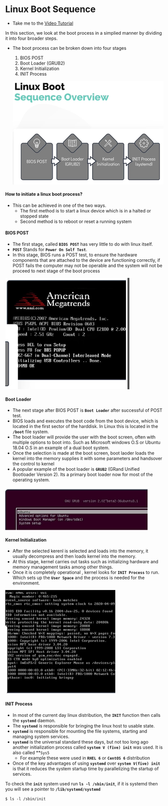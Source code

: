 # Linux Boot Sequence

- Take me to the [Video Tutorial](https://kodekloud.com/topic/linux-boot-sequence/)

In this section, we look at the boot process in a simplied manner by dividing it into four broader steps.
- The boot process can be broken down into four stages
  1. BIOS POST
  1. Boot Loader (GRUB2)
  1. Kernel Initialization
  1. INIT Process
  
  ![boot-sequence](../../images/boot-sequence.PNG)
  
 #### How to initiate a linux boot process?
  - This can be achieved in one of the two ways.
    - The first method is to start a linux device which is in a halted or stopped state 
    - Second method is to reboot or reset a running system
    
 #### BIOS POST
 
 - The first stage, called **`BIOS POST`** has very little to do with linux itself.
 - **`POST`** Stands for **`Power On Self Test`**.
 - In this stage, BIOS runs a POST test, to ensure the hardware components that are attached to the device are functioning correctly, if POST fails the computer may not be operable and the system will not be proceed to next stage of the boot process
 
 ![BIOS](../../images/BIOS.PNG)
 
 #### Boot Loader
 - The next stage after BIOS POST is **`Boot Loader`** after successful of POST test.
 - BIOS loads and executes the boot code from the boot device, which is located in the first sector of the harddisk. In Linux this is located in the **`/boot`** file system.
 - The boot loader will provide the user with the boot screen, often with multiple options to boot into. Such as Microsoft windows O.S or Ubuntu 18.04 O.S in an example of a dual boot system.
 - Once the selection is made at the boot screen, boot laoder loads the kernel into the memory supplies it with some parameters and handsover the control to kernel
 - A popular example of the boot loader is **`GRUB2`** (GRand Unified Bootloader Version 2). Its a primary boot loader now for most of the operating system.
 
 ![boot-loader](../../images/boot-loader.PNG)
 
 #### Kernel Initialization
 - After the selected kerenl is selected and loads into the memory, it usually decompress and then loads kernel into the memory.
 - At this stage, kernel carries out tasks such as initializing hardware and memory management tasks among other things.
 - Once it is completely operational , kernel looks for **`INIT Process`** to run. Which sets up the **`User Space`** and the process is needed for the environment.
 
 ![kernel-initialize](../../images/kernel-initialize.PNG)
 
 #### INIT Process
 
 - In most of the current day linux distribution, the **`INIT`** function then calls the **`systemd`** daemon.
 - The **`systemd`** is responsible for bringing the linux host to usable state.
 - **`systemd`** is responsible for mounting the file systems, starting and managing system services.
 - **`systemd`** is the universal standard these days, but not too  long ago another initialization process called **`system V (five) init`** was used. It is also called **`Sys5`
   - For example these were used in **`RHEL 6`** or **`CentOS 6`** distribution
 - Once of the key advantages of using **`systemd`** over **`system V(five) init`**  is that it reduces the system startup time by parallelizing the startup of services.
 
 To check the **`init`** system used run **`ls -l /sbin/init`**, if it is systemd then you will see a pointer to **`/lib/systemd/systemd`**
 ```
 $ ls -l /sbin/init
 ```
 
